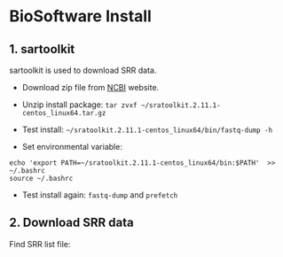 # BioSoftware Install
## 1. sartoolkit
sartoolkit is used to download SRR data. 
- Download zip file from [NCBI](https://trace.ncbi.nlm.nih.gov/Traces/sra/sra.cgi?view=software) website.

- Unzip install package: `tar zvxf ~/sratoolkit.2.11.1-centos_linux64.tar.gz`

- Test install: `~/sratoolkit.2.11.1-centos_linux64/bin/fastq-dump -h`

- Set environmental variable: 
```
echo 'export PATH=~/sratoolkit.2.11.1-centos_linux64/bin:$PATH'  >> ~/.bashrc
source ~/.bashrc
```

- Test install again: `fastq-dump` and `prefetch`

## 2. Download SRR data
Find SRR list file:


